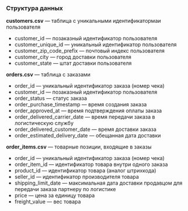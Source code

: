 ### Структура данных

**customers.csv** — таблица с уникальными идентификатормаи пользователя
* customer_id — позаказный идентификатор пользователя
* customer_unique_id —  уникальный идентификатор пользователя
* customer_zip_code_prefix —  почтовый индекс пользователя
* customer_city —  город доставки пользователя
* customer_state —  штат доставки пользователя

**orders.csv** — таблица с заказами
* order_id —  уникальный идентификатор заказа (номер чека)
* customer_id —  позаказный идентификатор пользователя
* order_status —  статус заказа
* order_purchase_timestamp —  время создания заказа
* order_approved_at —  время подтверждения оплаты заказа
* order_delivered_carrier_date —  время передачи заказа в логистическую службу
* order_delivered_customer_date —  время доставки заказа
* order_estimated_delivery_date —  обещанная дата доставки

**order_items.csv** — товарные позиции, входящие в заказы
* order_id —  уникальный идентификатор заказа (номер чека)
* order_item_id —  идентификатор товара внутри одного заказа
* product_id —  идентификатор товара (аналог штрихкода)
* seller_id — идентификатор производителя товара
* shipping_limit_date —  максимальная дата доставки продавцом для передачи заказа партнеру по логистике
* price —  цена за единицу товара
* freight_value —  вес товара
